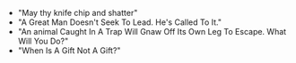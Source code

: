 - "May thy knife chip and shatter"
- "A Great Man Doesn't Seek To Lead. He's Called To It."
- "An animal Caught In A Trap Will Gnaw Off Its Own Leg To Escape. What Will You Do?"
- "When Is A Gift Not A Gift?"
